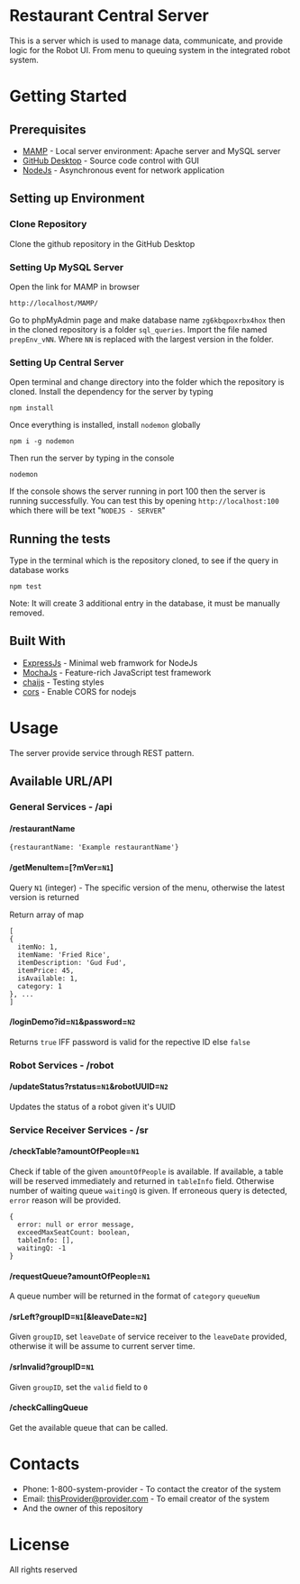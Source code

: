 # Restaurant Central Server

This is a server which is used to manage data, communicate, and provide logic for the Robot UI. From menu to queuing system in the integrated robot system.

# Getting Started

## Prerequisites

* [MAMP](https://www.mamp.info/en/) - Local server environment: Apache server and MySQL server
* [GitHub Desktop](https://desktop.github.com/) - Source code control with GUI
* [NodeJs](https://nodejs.org/en/) - Asynchronous event for network application

## Setting up Environment

### Clone Repository

Clone the github repository in the GitHub Desktop

### Setting Up MySQL Server

Open the link for MAMP in browser
```
http://localhost/MAMP/
```

Go to phpMyAdmin page and make database name `zg6kbqpoxrbx4hox` then in the cloned repository is a folder `sql_queries`. Import the file named `prepEnv_vNN`. Where `NN` is replaced with the largest version in the folder.

### Setting Up Central Server

Open terminal and change directory into the folder which the repository is cloned. Install the dependency for the server by typing
```
npm install
```

Once everything is installed, install `nodemon` globally
```
npm i -g nodemon
```

Then run the server by typing in the console
```
nodemon
```

If the console shows the server running in port 100 then the server is running successfully.
You can test this by opening `http://localhost:100` which there will be text "`NODEJS - SERVER`"


## Running the tests

Type in the terminal which is the repository cloned, to see if the query in database works
```
npm test
```
Note: It will create 3 additional entry in the database, it must be manually removed.

## Built With

* [ExpressJs](https://expressjs.com/) - Minimal web framwork for NodeJs
* [MochaJs](https://mochajs.org/) - Feature-rich JavaScript test framework
* [chaijs](http://www.chaijs.com/) - Testing styles
* [cors](https://github.com/expressjs/cors) - Enable CORS for nodejs

# Usage

The server provide service through REST pattern.

## Available URL/API

### General Services - /api

#### /restaurantName

```
{restaurantName: 'Example restaurantName'}
```

#### /getMenuItem=[?mVer=`N1`]

Query
`N1` (integer) - The specific version of the menu, otherwise the latest version is returned

Return array of map
```
[
{
  itemNo: 1,
  itemName: 'Fried Rice',
  itemDescription: 'Gud Fud',
  itemPrice: 45,
  isAvailable: 1,
  category: 1
}, ...
]
```

#### /loginDemo?id=`N1`&password=`N2`

Returns `true` IFF password is valid for the repective ID else `false`

### Robot Services - /robot

#### /updateStatus?rstatus=`N1`&robotUUID=`N2`

Updates the status of a robot given it's UUID

### Service Receiver Services - /sr

#### /checkTable?amountOfPeople=`N1`

Check if table of the given `amountOfPeople` is available. If available, a table will be reserved immediately and returned in `tableInfo` field. Otherwise number of waiting queue `waitingQ` is given. If erroneous query is detected, `error` reason will be provided.
```
{
  error: null or error message,
  exceedMaxSeatCount: boolean,
  tableInfo: [],
  waitingQ: -1
}
```

#### /requestQueue?amountOfPeople=`N1`

A queue number will be returned in the format of `category` `queueNum`

#### /srLeft?groupID=`N1`[&leaveDate=`N2`]

Given `groupID`, set `leaveDate` of service receiver to the `leaveDate` provided, otherwise it will be assume to current server time.

#### /srInvalid?groupID=`N1`

Given `groupID`, set the `valid` field to `0`

#### /checkCallingQueue

Get the available queue that can be called.

# Contacts

* Phone: 1-800-system-provider - To contact the creator of the system
* Email: thisProvider@provider.com - To email creator of the system
* And the owner of this repository

# License

All rights reserved

